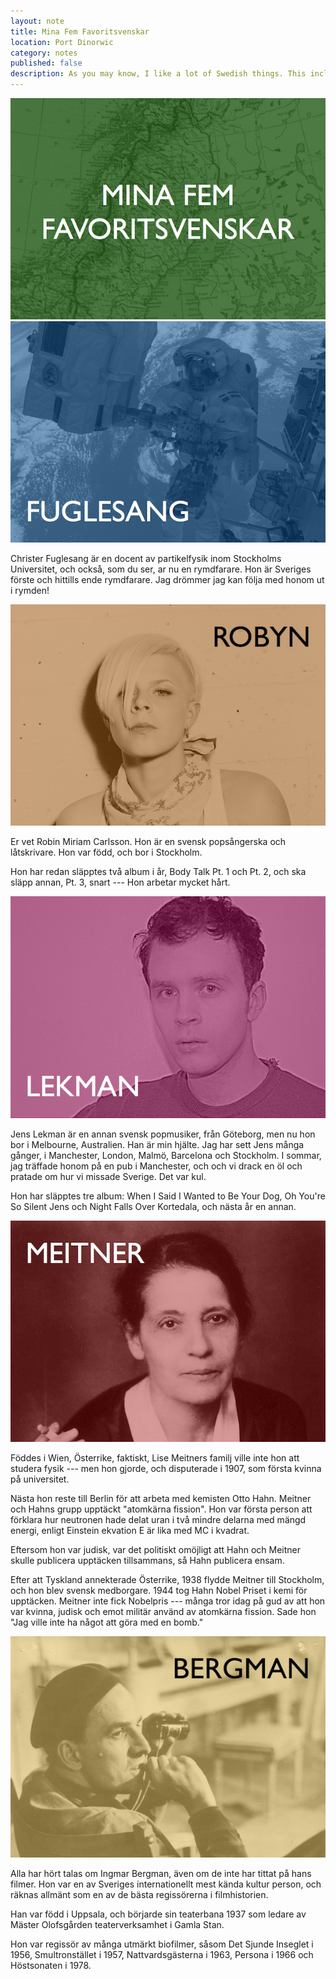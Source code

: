 ```yaml
---
layout: note
title: Mina Fem Favoritsvenskar
location: Port Dinorwic
category: notes
published: false
description: As you may know, I like a lot of Swedish things. This includes people. Here are some of my favourites. (In Swedish)
---
```


<img src="/png/mina-fem.png" />

<img src="/png/mina-fem-fuglesang.png" />

Christer Fuglesang är en docent av partikelfysik inom Stockholms Universitet, och också, som du ser, ar nu en rymdfarare. Hon är Sveriges förste och hittills ende rymdfarare. Jag drömmer jag kan följa med honom ut i rymden!

<img src="/png/mina-fem-robyn.png" />

Er vet Robin Miriam Carlsson. Hon är en svensk popsångerska och låtskrivare. Hon var född, och bor i Stockholm. 

Hon har redan släpptes två album i år, Body Talk Pt. 1 och Pt. 2, och ska släpp annan, Pt. 3,  snart --- Hon arbetar mycket hårt.

<img src="/png/mina-fem-lekman.png" />

Jens Lekman är en annan svensk popmusiker, från Göteborg, men nu hon bor i Melbourne, Australien. Han är min hjälte. Jag har sett Jens många gånger, i Manchester, London, Malmö, Barcelona och Stockholm. I sommar, jag träffade honom på en pub i Manchester, och och vi drack en öl och pratade om  hur vi missade Sverige. Det var kul.

Hon har släpptes tre album: When I Said I Wanted to Be Your Dog, Oh You're So Silent Jens och Night Falls Over Kortedala, och nästa år en annan.

<img src="/png/mina-fem-meitner.png" />

Föddes i Wien, Österrike, faktiskt, Lise Meitners familj ville inte hon att studera fysik --- men hon gjorde, och disputerade i 1907, som första kvinna på universitet.

Nästa hon reste till Berlin för att arbeta med kemisten Otto Hahn. Meitner och Hahns grupp upptäckt "atomkärna fission". Hon var första person att förklara hur neutronen hade delat uran i två mindre delarna med mängd energi, enligt Einstein ekvation E är lika med MC i kvadrat.

Eftersom hon var judisk, var det politiskt omöjligt att Hahn och Meitner skulle publicera upptäcken tillsammans, så Hahn publicera ensam.

Efter att Tyskland annekterade Österrike, 1938 flydde Meitner till Stockholm, och hon blev svensk medborgare. 1944 tog Hahn Nobel Priset i kemi för upptäcken. Meitner inte fick Nobelpris --- många tror idag på gud av att hon var kvinna, judisk och emot militär använd av atomkärna fission. Sade hon "Jag ville inte ha något att göra med en bomb."

<img src="/png/mina-fem-bergman.png" />

Alla har hört talas om Ingmar Bergman, även om de inte har tittat på hans filmer. Hon var en av Sveriges internationellt mest kända kultur person, och räknas allmänt som en av de bästa regissörerna i filmhistorien.

Han var född i Uppsala, och börjarde sin teaterbana 1937 som ledare av Mäster Olofsgården teaterverksamhet i Gamla Stan.

Hon var regissör av många utmärkt biofilmer, såsom Det Sjunde Inseglet i 1956,  Smultronstället i 1957, Nattvardsgästerna i 1963, Persona i 1966 och Höstsonaten i 1978.


